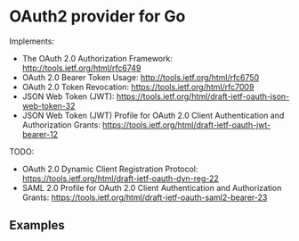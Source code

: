 # OAuth2 provider for Go

Implements:
*  The OAuth 2.0 Authorization Framework: http://tools.ietf.org/html/rfc6749
*  OAuth 2.0 Bearer Token Usage: http://tools.ietf.org/html/rfc6750
*  OAuth 2.0 Token Revocation: https://tools.ietf.org/html/rfc7009
* JSON Web Token (JWT): https://tools.ietf.org/html/draft-ietf-oauth-json-web-token-32
*  JSON Web Token (JWT) Profile for OAuth 2.0 Client Authentication and Authorization Grants: https://tools.ietf.org/html/draft-ietf-oauth-jwt-bearer-12

TODO:
*  OAuth 2.0 Dynamic Client Registration Protocol: https://tools.ietf.org/html/draft-ietf-oauth-dyn-reg-22
* SAML 2.0 Profile for OAuth 2.0 Client Authentication and Authorization Grants: https://tools.ietf.org/html/draft-ietf-oauth-saml2-bearer-23

## Examples

